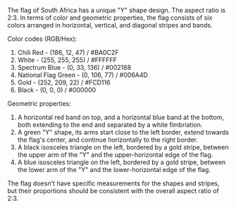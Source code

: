 The flag of South Africa has a unique "Y" shape design. The aspect ratio is 2:3. In terms of color and geometric properties, the flag consists of six colors arranged in horizontal, vertical, and diagonal stripes and bands.

Color codes (RGB/Hex):
1. Chili Red - (186, 12, 47) / #BA0C2F
2. White - (255, 255, 255) / #FFFFFF
3. Spectrum Blue - (0, 33, 136) / #002188
4. National Flag Green - (0, 106, 77) / #006A4D
5. Gold - (252, 209, 22) / #FCD116
6. Black - (0, 0, 0) / #000000

Geometric properties:
1. A horizontal red band on top, and a horizontal blue band at the bottom, both extending to the end and separated by a white fimbriation.
2. A green "Y" shape, its arms start close to the left border, extend towards the flag's center, and continue horizontally to the right border.
3. A black isosceles triangle on the left, bordered by a gold stripe, between the upper arm of the "Y" and the upper-horizontal edge of the flag.
4. A blue isosceles triangle on the left, bordered by a gold stripe, between the lower arm of the "Y" and the lower-horizontal edge of the flag.

The flag doesn't have specific measurements for the shapes and stripes, but their proportions should be consistent with the overall aspect ratio of 2:3.